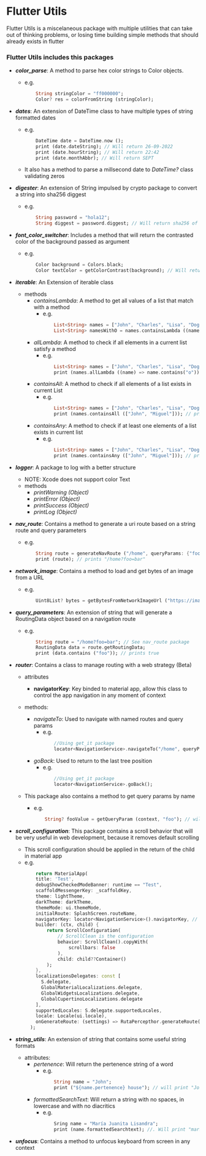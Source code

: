# Flutter Utils

 Flutter Utils is a miscelaneous package with multiple utilities that can take out of thinking problems, or losing time building simple methods that should already exists in flutter

### Flutter Utils includes this packages

- ***color_parse***: A method to parse hex color strings to Color objects.
    - e.g.
        ```dart
            String stringColor = "ff000000";
            Color? res = colorFromString (stringColor);
        ```

- ***dates***: An extension of DateTime class to have multiple types of string formatted dates
    - e.g.
        ```dart
            DateTime date = DateTime.now ();
            print (date.dateString); // Will return 26-09-2022
            print (date.hourString); // Will return 22:42
            print (date.monthAbbr); // Will return SEPT
        ```
    - It also has a method to parse a millsecond date to *DateTime?* class validating zeros

- ***digester***: An extension of String impulsed by crypto package to convert a string into sha256 diggest
    - e.g.
        ```dart
            String password = "hola12";
            String diggest = password.diggest; // Will return sha256 of "hola12"
        ```

- ***font_color_switcher***: Includes a method that will return the contrasted color of the background passed as argument
    - e.g.
        ```dart
            Color background = Colors.black;
            Color textColor = getColorContrast(background); // Will return white
        ```
- ***iterable***: An Extension of iterable class
    - methods
        - *containsLambda*: A method to get all values of a list that match with a method
            - e.g.
                ```dart
                    List<String> names = ["John", "Charles", "Lisa", "Dog"];
                    List<String> namesWithO = names.containsLambda ((name) => name.contains("o"));
                ```
        - *allLambda*: A method to check if all elements in a current list satisfy a method
            - e.g.
                ```dart
                    List<String> names = ["John", "Charles", "Lisa", "Dog"];
                    print (names.allLambda ((name) => name.contains("o"))); // prints false
                ```
        - *containsAll*: A method to check if all elements of a list exists in current List
            - e.g.
                ```dart
                    List<String> names = ["John", "Charles", "Lisa", "Dog"];
                    print (names.containsAll (["John", "Miguel"])); // prints false
                ```
        - *containsAny*: A method to check if at least one elements of a list exists in current list
            - e.g.
                ```dart
                    List<String> names = ["John", "Charles", "Lisa", "Dog"];
                    print (names.containsAny (["John", "Miguel"])); // prints true
                ```

- ***logger***: A package to log with a better structure
    - NOTE: Xcode does not support color Text
    - methods
        - *printWarning (Object)*
        - *printError (Object)*
        - *printSuccess (Object)*
        - *printLog (Object)*

- ***nav_route***: Contains a method to generate a uri route based on a string route and query parameters
    - e.g.
        ```dart
            String route = generateNavRoute ("/home", queryParams: {"foo": "bar"});
            print (route); // prints "/home?foo=bar"
        ```

- ***network_image***: Contains a method to load and get bytes of an image from a URL
    - e.g.
        ```dart
            Uint8List? bytes = getBytesFromNetworkImageUrl ("https://image.com/image.png");
        ```

- ***query_parameters***: An extension of string that will generate a RoutingData object based on a navigation route
    - e.g.
        ```dart
            String route = "/home?foo=bar"; // See nav_route package
            RoutingData data = route.getRoutingData;
            print (data.contains ("foo")); // prints true
        ```
- ***router***: Contains a class to manage routing with a web strategy (Beta)
    - attributes
        - **navigatorKey**: Key binded to material app, allow this class to control the app navigation in any moment of context
    - methods:
        - *navigateTo*: Used to navigate with named routes and query params
            - e.g.
                ```dart
                    //Using get_it package
                    locator<NavigationService>.navigateTo("/home", queryParams: {"foo": "bar"});
                ```
        - *goBack*: Used to return to the last tree position
            - e.g.
                ```dart
                    //Using get_it package
                    locator<NavigationService>.goBack();
                ```
    
    - This package also contains a method to get query params by name
        - e.g.
            ```dart
                String? fooValue = getQueryParam (context, "foo"); // will save bar
            ```

- ***scroll_configuration***: This package contains a scroll behavior that will be very useful in web development, because it removes default scrolling
    - This scroll configuration should be applied in the return of the child in material app
    - e.g.
        ```dart
            return MaterialApp(
            title: 'Test',
            debugShowCheckedModeBanner: runtime == "Test",
            scaffoldMessengerKey: _scaffoldKey,
            theme: lightTheme,
            darkTheme: darkTheme,
            themeMode: ui.themeMode,
            initialRoute: SplashScreen.routeName,
            navigatorKey: locator<NavigationService>().navigatorKey, // <-- Here, router package is used
            builder: (ctx, child) {
                return ScrollConfiguration(
                    // ScrollClean is the configuration
                    behavior: ScrollClean().copyWith(
                        scrollbars: false
                    ), 
                    child: child??Container()
                );
            },
            localizationsDelegates: const [
              S.delegate,
              GlobalMaterialLocalizations.delegate,
              GlobalWidgetsLocalizations.delegate,
              GlobalCupertinoLocalizations.delegate
            ],
            supportedLocales: S.delegate.supportedLocales,
            locale: Locale(ui.locale),
            onGenerateRoute: (settings) => RutaPercepthor.generateRoute(settings, context),
          );
        ```
        
- ***string_utils***: An extension of string that contains some useful string formats
    - attributes:
        - *pertenence*: Will return the pertenence string of a word
            - e.g.
                ```dart
                    String name = "John";
                    print ("${name.pertenence} house"); // will print "John's house
                ```
        - *formattedSearchText*: Will return a string with no spaces, in lowercase and with no diacritics
            - e.g.
                ```dart
                    Sring name = "María Juanita Lisandra";
                    print (name.formattedSearchtext); //. Will print "mariajuanitalisandra";
                ```

- ***unfocus***: Contains a method to unfocus keyboard from screen in any context